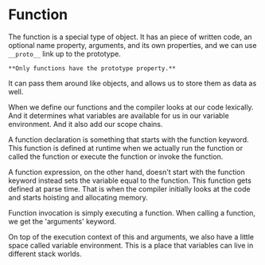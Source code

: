 # Function

The function is a special type of object.
It has an piece of written code, an optional name property, arguments, and its own properties, and we can use `__proto__` link up to the prototype.

`**Only functions have the prototype property.**`

It can pass them around like objects, and allows us to store them as data as well.

When we define our functions and the compiler looks at our code lexically. And it determines what variables are available for us in our variable environment. And it also add our scope chains.

A function declaration is something that starts with the function keyword.
This function is defined at runtime when we actually run the function or called the function or execute the function or invoke the function.

A function expression, on the other hand, doesn't start with the function keyword instead sets the variable equal to the function. This function gets defined at parse time.
That is when the compiler initially looks at the code and starts hoisting and allocating memory.

Function invocation is simply executing a function. When calling a function, we get the 'arguments' keyword.

On top of the execution context of this and arguments, we also have a little space called variable environment.
This is a place that variables can live in different stack worlds.
